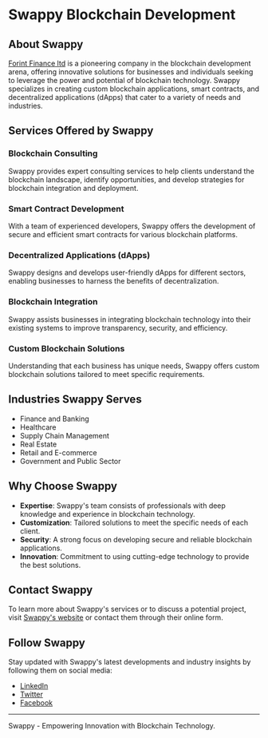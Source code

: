 
# Swappy Blockchain Development

## About Swappy

[Forint Finance ltd](https://forintfinance.com/) is a pioneering company in the blockchain development arena, offering innovative solutions for businesses and individuals seeking to leverage the power and potential of blockchain technology. Swappy specializes in creating custom blockchain applications, smart contracts, and decentralized applications (dApps) that cater to a variety of needs and industries.

## Services Offered by Swappy

### Blockchain Consulting
Swappy provides expert consulting services to help clients understand the blockchain landscape, identify opportunities, and develop strategies for blockchain integration and deployment.

### Smart Contract Development
With a team of experienced developers, Swappy offers the development of secure and efficient smart contracts for various blockchain platforms.

### Decentralized Applications (dApps)
Swappy designs and develops user-friendly dApps for different sectors, enabling businesses to harness the benefits of decentralization.

### Blockchain Integration
Swappy assists businesses in integrating blockchain technology into their existing systems to improve transparency, security, and efficiency.

### Custom Blockchain Solutions
Understanding that each business has unique needs, Swappy offers custom blockchain solutions tailored to meet specific requirements.

## Industries Swappy Serves

- Finance and Banking
- Healthcare
- Supply Chain Management
- Real Estate
- Retail and E-commerce
- Government and Public Sector

## Why Choose Swappy

- **Expertise**: Swappy's team consists of professionals with deep knowledge and experience in blockchain technology.
- **Customization**: Tailored solutions to meet the specific needs of each client.
- **Security**: A strong focus on developing secure and reliable blockchain applications.
- **Innovation**: Commitment to using cutting-edge technology to provide the best solutions.

## Contact Swappy

To learn more about Swappy's services or to discuss a potential project, visit [Swappy's website](https://swappy.ws/) or contact them through their online form.

## Follow Swappy

Stay updated with Swappy's latest developments and industry insights by following them on social media:

- [LinkedIn](#)
- [Twitter](#)
- [Facebook](#)

---

Swappy - Empowering Innovation with Blockchain Technology.
